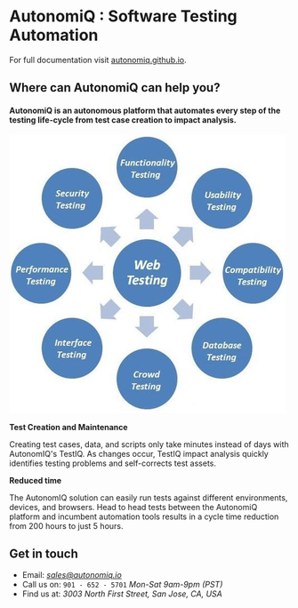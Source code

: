 # AutonomiQ : Software Testing Automation

For full documentation visit [autonomiq.github.io](https://autonomiq.github.io).

## Where can AutonomiQ can help you?

#### AutonomiQ is an autonomous platform that automates every step of the testing life-cycle from test case creation to impact analysis.

![Testing Image](website-testing.jpg)

**Test Creation and Maintenance**

Creating test cases, data, and scripts only take minutes instead of days with AutonomIQ's TestIQ. As changes occur, TestIQ impact analysis quickly identifies testing problems and self-corrects test assets.

**Reduced time**

The AutonomIQ solution can easily run tests against different environments, devices, and browsers. Head to head tests between the AutonomiQ platform and incumbent automation tools results in a cycle time reduction from 200 hours to just 5 hours.

## Get in touch

* Email: *sales@autonomiq.io*
* Call us on: `901 - 652 - 5701` *Mon-Sat 9am-9pm (PST)*
* Find us at: *3003 North First Street, San Jose, CA, USA*
